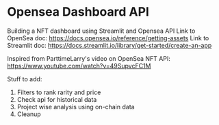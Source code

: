 # Opensea Dashboard API

Building a NFT dashboard using Streamlit and Opensea API
Link to OpenSea doc: https://docs.opensea.io/reference/getting-assets
Link to Streamlit doc: https://docs.streamlit.io/library/get-started/create-an-app

Inspired from ParttimeLarry's video on OpenSea NFT API: https://www.youtube.com/watch?v=49SupvcFC1M

Stuff to add:
1. Filters to rank rarity and price
2. Check api for historical data
3. Project wise analysis using on-chain data
4. Cleanup
